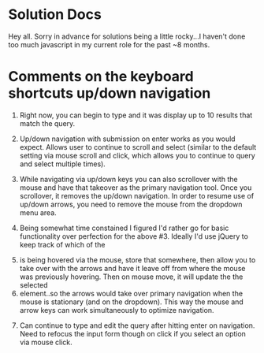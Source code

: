 # Solution Docs

<!-- You can include documentation, additional setup instructions, notes etc. here -->

Hey all. Sorry in advance for solutions being a little rocky...I haven't done too much javascript in my current role for the past ~8 months. 

# Comments on the keyboard shortcuts up/down navigation

1) Right now, you can begin to type and it was display up to 10 results that match the query. 

2) Up/down navigation with submission on enter works as you would expect. Allows user to continue to scroll and select (similar to the default setting via mouse scroll and click, which allows you to continue to query and select multiple times).

3) While navigating via up/down keys you can also scrollover with the mouse and have that takeover as the primary navigation tool. Once you scrollover, it removes the up/down navigation. In order to resume use of up/down arrows, you need to remove the mouse from the dropdown menu area.

4) Being somewhat time constained I figured I'd rather go for basic functionality over perfection for the above #3. Ideally I'd use jQuery to keep track of which of the <li> is being hovered via the mouse, store that somewhere, then allow you to take over with the arrows and have it leave off from where the mouse was previously hovering. Then on mouse move, it will update the the selected <li> element..so the arrows would take over primary navigation when the mouse is stationary (and on the dropdown). This way the mouse and arrow keys can work simultaneously to optimize navigation.

5) Can continue to type and edit the query after hitting enter on navigation. Need to refocus the input form though on click if you select an option via mouse click.

